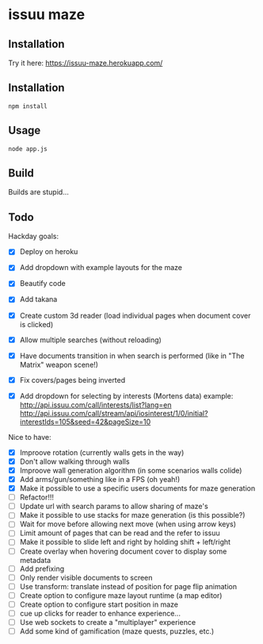 # issuu maze

## Installation

Try it here: https://issuu-maze.herokuapp.com/


## Installation

	npm install


## Usage

	node app.js


## Build

Builds are stupid...


## Todo

Hackday goals:
- [x] Deploy on heroku
- [x] Add dropdown with example layouts for the maze
- [x] Beautify code
- [x] Add takana
- [x] Create custom 3d reader (load individual pages when document cover is clicked)
- [x] Allow multiple searches (without reloading)
- [x] Have documents transition in when search is performed (like in "The Matrix" weapon scene!)
- [x] Fix covers/pages being inverted
- [x] Add dropdown for selecting by interests (Mortens data)
    example:
    http://api.issuu.com/call/interests/list?lang=en
    http://api.issuu.com/call/stream/api/iosinterest/1/0/initial?interestIds=105&seed=42&pageSize=10


Nice to have:
- [x] Improove rotation (currently walls gets in the way)
- [x] Don't allow walking through walls
- [x] Improove wall generation algorithm (in some scenarios walls colide)
- [x] Add arms/gun/something like in a FPS (oh yeah!)
- [x] Make it possible to use a specific users documents for maze generation
- [ ] Refactor!!!
- [ ] Update url with search params to allow sharing of maze's
- [ ] Make it possible to use stacks for maze generation (is this possible?)
- [ ] Wait for move before allowing next move (when using arrow keys)
- [ ] Limit amount of pages that can be read and the refer to issuu
- [ ] Make it possible to slide left and right by holding shift + left/right
- [ ] Create overlay when hovering document cover to display some metadata
- [ ] Add prefixing
- [ ] Only render visible documents to screen
- [ ] Use transform: translate instead of position for page flip animation
- [ ] Create option to configure maze layout runtime (a map editor)
- [ ] Create option to configure start position in maze
- [ ] cue up clicks for reader to enhance experience...
- [ ] Use web sockets to create a "multiplayer" experience
- [ ] Add some kind of gamification (maze quests, puzzles, etc.)

